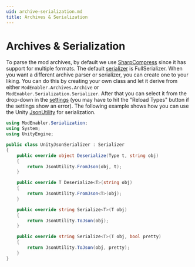 ```yaml
---
uid: archive-serialization.md
title: Archives & Serialization
---
```


# Archives & Serialization

To parse the mod archives, by default we use [SharpCompress] since it has support for multiple formats. The default [serializer](https://en.wikipedia.org/wiki/Serialization) is FullSerializer. When you want a different archive parser or serializer, you can create one to your liking. You can do this by creating your own class and let it derive from either `ModEnabler.Archives.Archive` or `ModEnabler.Serialization.Serializer`. After that you can select it from the drop-down in the [settings] \(you may have to hit the "Reload Types" button if the settings show an error\).
The following example shows how you can use the Unity [JsonUtility] for serialization.

``` c#
using ModEnabler.Serialization;
using System;
using UnityEngine;

public class UnityJsonSerializer : Serializer
{
    public override object Deserialize(Type t, string obj)
    {
        return JsonUtility.FromJson(obj, t);
    }

    public override T Deserialize<T>(string obj)
    {
        return JsonUtility.FromJson<T>(obj);
    }

    public override string Serialize<T>(T obj)
    {
        return JsonUtility.ToJson(obj);
    }

    public override string Serialize<T>(T obj, bool pretty)
    {
        return JsonUtility.ToJson(obj, pretty);
    }
}
```

  [settings]: xref:settings.md
  [JsonUtility]: https://docs.unity3d.com/Manual/JSONSerialization.html
  [SharpCompress]: https://github.com/adamhathcock/sharpcompress
  [FullSerializer]: https://github.com/jacobdufault/fullserializer